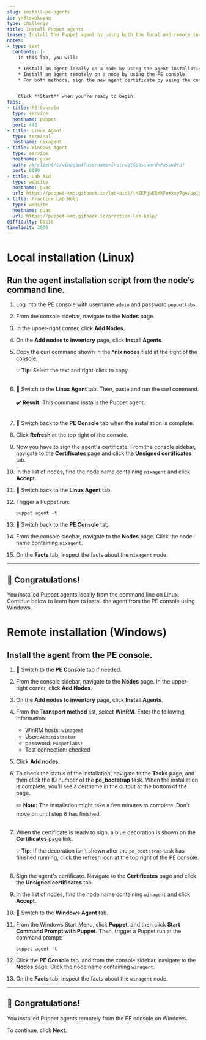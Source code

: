 ```yaml
---
slug: install-pe-agents
id: yn5tswpkuyaq
type: challenge
title: Install Puppet agents
teaser: Install the Puppet agent by using both the local and remote installation methods.
notes:
- type: text
  contents: |-
    In this lab, you will:

    * Install an agent locally on a node by using the agent installation script.
    * Install an agent remotely on a node by using the PE console.
    * For both methods, sign the new agent certificate by using the console.


    Click **Start** when you're ready to begin.
tabs:
- title: PE Console
  type: service
  hostname: puppet
  port: 443
- title: Linux Agent
  type: terminal
  hostname: nixagent
- title: Windows Agent
  type: service
  hostname: guac
  path: /#/client/c/winagent?username=instruqt&password=Passw0rd!
  port: 8080
- title: Lab Aid
  type: website
  hostname: guac
  url: https://puppet-kmo.gitbook.io/lab-aids/-MZKPjwKRKKFuXxxy7ge/pe101/install-puppet-agents
- title: Practice Lab Help
  type: website
  hostname: guac
  url: https://puppet-kmo.gitbook.io/practice-lab-help/
difficulty: basic
timelimit: 3000
---
```

Local installation (Linux)
========
## Run the agent installation script from the node’s command line.

1. Log into the PE console with username `admin` and password `puppetlabs`.

1. From the console sidebar, navigate to the **Nodes** page.

1. In the upper-right corner, click **Add Nodes**.

1. On the **Add nodes to inventory** page, click **Install Agents**.

1. Copy the curl command shown in the ***nix nodes** field at the right of the console.

    💡 **Tip:** Select the text and right-click to copy.<br><br>

1. 🔀 Switch to the **Linux Agent** tab. Then, paste and run the curl command.<br><br>✔️ **Result:** This command installs the Puppet agent.<br><br>

1. 🔀 Switch back to the **PE Console** tab when the installation is complete.

1. Click **Refresh** at the top right of the console.

1. Now you have to sign the agent's certificate. From the console sidebar, navigate to the **Certificates** page and click the **Unsigned certificates** tab.

1. In the list of nodes, find the node name containing `nixagent` and click **Accept**.

1. 🔀 Switch back to the **Linux Agent** tab.

1. Trigger a Puppet run:
     ```
     puppet agent -t
     ```

1. 🔀 Switch back to the **PE Console** tab.

1. From the console sidebar, navigate to the **Nodes** page. Click the node name containing `nixagent`.

1. On the **Facts** tab, inspect the facts about the `nixagent` node.

---

## 🎈 **Congratulations!**
You installed Puppet agents locally from the command line on Linux. Continue below to learn how to install the agent from the PE console using Windows.

Remote installation (Windows)
========
## Install the agent from the PE console.

1. 🔀 Switch to the **PE Console** tab if needed.

2. From the console sidebar, navigate to the **Nodes** page. In the upper-right corner, click **Add Nodes**.

3. On the **Add nodes to inventory** page, click **Install Agents**.

4. From the **Transport method** list, select **WinRM**. Enter the following information:

     - WinRM hosts: `winagent`
     - User: `Administrator`
     - password: `Puppetlabs!`
     - Test connection: checked

5. Click **Add nodes**.

6. To check the status of the installation, navigate to the **Tasks** page, and then click the ID number of the **pe_bootstrap** task. When the installation is complete, you'll see a certname in the output at the bottom of the page.

    ✏️ **Note:** The installation might take a few minutes to complete. Don't move on until step 6 has finished.<br><br>

7. When the certificate is ready to sign, a blue decoration is shown on the **Certificates** page link.

    💡 **Tip:** If the decoration isn't shown after the `pe_bootstrap` task has finished running, click the refresh icon at the top right of the PE console.<br><br>

8. Sign the agent's certificate. Navigate to the **Certificates** page and click the **Unsigned certificates** tab.

9. In the list of nodes, find the node name containing `winagent` and click **Accept**.

10. 🔀 Switch to the **Windows Agent** tab.

11. From the Windows Start Menu, click **Puppet**, and then click **Start Command Prompt with Puppet**. Then, trigger a Puppet run at the command prompt:
     ````
     puppet agent -t
     ````
12. Click the **PE Console** tab, and from the console sidebar, navigate to the **Nodes** page. Click the node name containing `winagent`.

1. On the **Facts** tab, inspect the facts about the `winagent` node.

---

## 🎈 **Congratulations!**
You installed Puppet agents remotely from the PE console on Windows.

To continue, click **Next**.